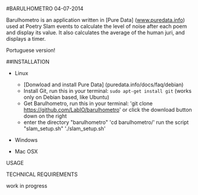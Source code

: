 #BARULHOMETRO 04-07-2014


Barulhometro is an application written in [Pure Data] (www.puredata.info) used at Poetry Slam events to calculate the level of noise after each poem and display its value. It also calculates the average of the human juri, and displays a timer.

Portuguese version!

##INSTALLATION

* Linux
  * [Donwload and install Pure Data] (puredata.info/docs/faq/debian)
  * Install Git, run this in your terminal:
    `sudo apt-get install git` (works only on Debian based, like Ubuntu)
  * Get Barulhometro, run this in your terminal: 
    'git clone https://github.com/LabIO/barulhometro' 
    or click the download button down on the right
  * enter the directory "barulhometro"
    'cd barulhometro/'
    run the script "slam_setup.sh"
    './slam_setup.sh'
     
    
* Windows

* Mac OSX


USAGE


TECHNICAL REQUIREMENTS



work in progress


